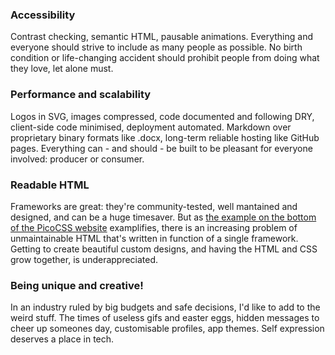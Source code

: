 ### Accessibility
Contrast checking, semantic HTML, pausable animations. Everything and everyone should strive to include as many people as possible. No birth condition or life-changing accident should prohibit people from doing what they love, let alone must.

### Performance and scalability
Logos in SVG, images compressed, code documented and following DRY, client-side code minimised, deployment automated. Markdown over proprietary binary formats like .docx, long-term reliable hosting like GitHub pages. Everything can - and should - be built to be pleasant for everyone involved: producer or consumer.

### Readable HTML
Frameworks are great: they're community-tested, well mantained and designed, and can be a huge timesaver. But as [the example on the bottom of the PicoCSS website](https://picocss.com/) examplifies, there is an increasing problem of unmaintainable HTML that's written in function of a single framework. Getting to create beautiful custom designs, and having the HTML and CSS grow together, is underappreciated.

### Being unique and creative!
In an industry ruled by big budgets and safe decisions, I'd like to add to the weird stuff. The times of useless gifs and easter eggs, hidden messages to cheer up someones day, customisable profiles, app themes. Self expression deserves a place in tech.
